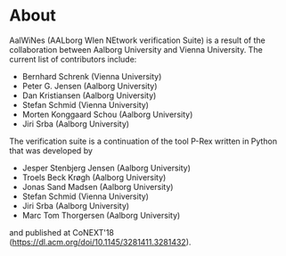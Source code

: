 # About

AalWiNes (AALborg WIen NEtwork verification Suite) is a result of the collaboration between Aalborg University and Vienna University. The current list of contributors include:

* Bernhard Schrenk (Vienna University)
* Peter G. Jensen (Aalborg University)
* Dan Kristiansen (Aalborg University)
* Stefan Schmid (Vienna University)
* Morten Konggaard Schou (Aalborg University)
* Jiri Srba (Aalborg University)

The verification suite is a continuation of the tool P-Rex written in Python that was developed by

* Jesper Stenbjerg Jensen (Aalborg University)
* Troels Beck Krøgh (Aalborg University)
* Jonas Sand Madsen (Aalborg University)
* Stefan Schmid (Vienna University)
* Jiri Srba (Aalborg University)
* Marc Tom Thorgersen (Aalborg University)

and published at CoNEXT'18 (https://dl.acm.org/doi/10.1145/3281411.3281432).
